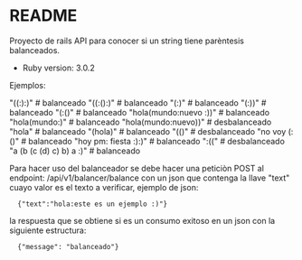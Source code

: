 # README

Proyecto de rails API para conocer si un string tiene parèntesis balanceados.

* Ruby version: 3.0.2

Ejemplos:

"((:):)" # balanceado
"((:():)" # balanceado
"(:)" # balanceado
"(:))" # balanceado
"(:()" # balanceado
"hola(mundo:nuevo :))" # balanceado
"hola(mundo:)" # balanceado
"hola(mundo:nuevo))" # desbalanceado
"hola" # balanceado
"(hola)" # balanceado
"(()" # desbalanceado
"no voy (:()" # balanceado
"hoy pm: fiesta :):)" # balanceado
":((" # desbalanceado
"a (b (c (d) c) b) a :)" # balanceado

Para hacer uso del balanceador se debe hacer una peticiòn POST al endpoint: /api/v1/balancer/balance con un json que contenga la llave "text" cuayo valor es el texto a verificar, ejemplo de json:

      {"text":"hola:este es un ejemplo :)"}
      
la respuesta que se obtiene si es un consumo exitoso en un json con la siguiente estructura:

      {"message": "balanceado"}

